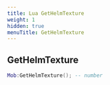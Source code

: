 ```yaml
---
title: Lua GetHelmTexture
weight: 1
hidden: true
menuTitle: GetHelmTexture
---
```

## GetHelmTexture
```lua
Mob:GetHelmTexture(); -- number
```